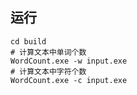 ## 运行

```shell
cd build
# 计算文本中单词个数
WordCount.exe -w input.exe
# 计算文本中字符个数
WordCount.exe -c input.exe
```

